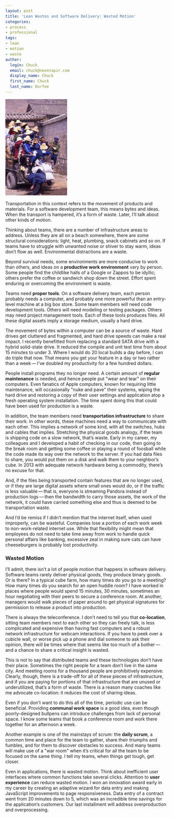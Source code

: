 ```yaml
---
layout: post
title: 'Lean Wastes and Software Delivery: Wasted Motion'
categories:
- process
- professional
tags:
- lean
- motion
- waste
author:
  login: Chuck
  email: chuck@neontapir.com
  display_name: Chuck
  first_name: Chuck
  last_name: Durfee
---
```

[![transportation](/assets/transportation-193x300.jpg)](/assets/transportation-193x300.jpg)

Transportation in this context refers to the movement of products and materials. For a software development team, this means bytes and ideas. When the transport is hampered, it’s a form of waste. Later, I’ll talk about other kinds of motion.

Thinking about teams, there are a number of infrastructure areas to address. Unless they are all on a beach somewhere, there are some structural considerations: light, heat, plumbing, snack cabinets and so on. If teams have to struggle with unwanted noise or shiver to stay warm, ideas don’t flow as well. Environmental distractions are a waste.

Beyond survival needs, some environments are more conducive to work than others, and ideas on a **productive work environment** vary by person. Some people find the childlike halls of a Google or Zappos to be idyllic; others prefer the coffee or sandwich shop down the street. Effort spent enduring or overcoming the environment is waste.

Teams need **proper tools**. On a software delivery team, each person probably needs a computer, and probably one more powerful than an entry-level machine at a big box store. Some team members will need code development tools. Others will need modeling or testing packages. Others may need project management tools. Each of these tools produces files. All these digital assets imply a storage medium, usually a hard drive.

The movement of bytes within a computer can be a source of waste. Hard drives get cluttered and fragmented, and hard drive speeds can make a real impact. I recently benefitted from replacing a standard SATA drive with a hybrid solid-state drive. It reduced the compile and unit test time from about 15 minutes to under 3\. Where I would do 20 local builds a day before, I can do triple that now. That means you get your feature in a day or two rather than a week — I’ve doubled my productivity for a few hundred dollars.

People install programs they no longer need. A certain amount of **regular maintenance** is needed, and hence people put "wear and tear" on their computers. Even fanatics of Apple computers, known for requiring little maintenance, will occasionally "nuke and pave" their systems, wiping the hard drive and restoring a copy of their user settings and application atop a fresh operating system installation. The time spent doing this that could have been used for production is a waste.

In addition, the team members need **transportation infrastructure** to share their work. In other words, these machines need a way to communicate with each other. This implies a network of some kind, with all the switches, hubs and cables that implies. Stretching the physical goods analogy, if the team is shipping code on a slow network, that’s waste. Early in my career, my colleagues and I developed a habit of checking in our code, then going to the break room and getting some coffee or playing a round of foosball while the code made its way over the network to the server. If you had data files to share, you would put them on a disk and walk them to your neighbor’s cube. In 2013 with adequate network hardware being a commodity, there’s no excuse for that.

And, if the files being transported contain features that are no longer used, or if they are large digital assets where small ones would do, or if the traffic is less valuable — that is, everyone is streaming Pandora instead of production logs — then the bandwidth to carry those assets, the work of the network, it could have carried something else and thus is deemed to be transportation waste.

And I’d be remiss if I didn’t mention that the internet itself, when used improperly, can be wasteful. Companies lose a portion of each work week to non-work-related internet use. While that flexibility might mean that employees do not need to take time away from work to handle quick personal affairs like banking, excessive zeal in making sure cats can have cheeseburgers is probably lost productivity.

### Wasted Motion

I’ll admit, there isn’t a lot of people motion that happens in software delivery. Software teams rarely deliver physical goods, they produce binary goods. Or is there? In a typical cube farm, how many times do you go to a meeting? How many times do you search for an open huddle room? I have worked in places where people would spend 15 minutes, 30 minutes, sometimes an hour negotiating with their peers to secure a conference room. At another, managers would walk pieces of paper around to get physical signatures for permission to release a product into production.

There is always the teleconference. I don’t need to tell you that **co-location**, sitting team members next to each other so they can freely talk, is less complicated and expensive than having fast computers and a robust network infrastructure for webcam interactions. If you have to peek over a cubicle wall, or worse pick up a phone and dial someone to ask their opinion, there will be times where that seems like too much of a bother — and a chance to share a critical insight is wasted.

This is not to say that distributed teams and these technologies don’t have their place. Sometimes the right people for a team don’t live in the same city. And meeting rooms for a thousand people are prohibitively expensive. Clearly, though, there is a trade-off for all of these pieces of infrastructure, and if you are paying for portions of that infrastructure that are unused or underutilized, that’s a form of waste. There is a reason many coaches like me advocate co-location: it reduces the cost of sharing ideas.

Even if you don’t want to do this all of the time, periodic use can be beneficial. Providing **communal work space** is a good idea, even though poorly-designed bullpens can introduce challenges from lack of personal space. I know some teams that book a conference room and work there together for an afternoon a week.

Another example is one of the mainstays of scrum: the **daily scrum**, a common time and place for the team to gather, share their triumphs and fumbles, and for them to discover obstacles to success. And many teams will make use of a "war room" when it’s critical for all the team to be focused on the same thing. I tell my teams, when things get tough, get closer.

Even in applications, there is wasted motion. Think about inefficient user interfaces where common functions take several clicks. Attention to **user experience** can reduce wasted motion. I won an innovation award early in my career by creating an adaptive wizard for data entry and making JavaScript improvements to page responsiveness. Data entry of a contract went from 20 minutes down to 5, which was an incredible time savings for the application’s customers. Our last installment will address overproduction and overprocessing.
